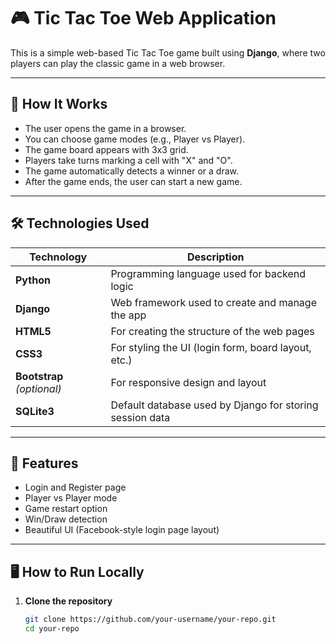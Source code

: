 # 🎮 Tic Tac Toe Web Application

This is a simple web-based Tic Tac Toe game built using **Django**, where two players can play the classic game in a web browser.

---

## 🚀 How It Works

- The user opens the game in a browser.
- You can choose game modes (e.g., Player vs Player).
- The game board appears with 3x3 grid.
- Players take turns marking a cell with "X" and "O".
- The game automatically detects a winner or a draw.
- After the game ends, the user can start a new game.

---

## 🛠️ Technologies Used

| Technology | Description |
|------------|-------------|
| **Python** | Programming language used for backend logic |
| **Django** | Web framework used to create and manage the app |
| **HTML5**  | For creating the structure of the web pages |
| **CSS3**   | For styling the UI (login form, board layout, etc.) |
| **Bootstrap** *(optional)* | For responsive design and layout |
| **SQLite3** | Default database used by Django for storing session data |

---

## 🧩 Features

- Login and Register page
- Player vs Player mode
- Game restart option
- Win/Draw detection
- Beautiful UI (Facebook-style login page layout)

---

## 🖥️ How to Run Locally

1. **Clone the repository**
   ```bash
   git clone https://github.com/your-username/your-repo.git
   cd your-repo


